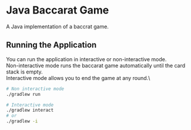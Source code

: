 # Java Baccarat Game
A Java implementation of a baccrat game.

## Running the Application
You can run the application in interactive or non-interactive mode.\
Non-interactive mode runs the baccarat game automatically until the card stack is empty.\
Interactive mode allows you to end the game at any round.\
```BASH
# Non interactive mode
./gradlew run

# Interactive mode
./gradlew interact
# or
./gradlew -i
```
